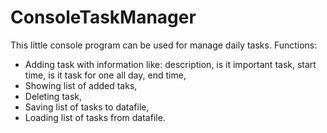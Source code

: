 # ConsoleTaskManager

This little console program can be used for manage daily tasks. 
Functions:
- Adding task with information like: description, is it important task, start time, is it task for one all day, end time, 
- Showing list of added taks,
- Deleting task,
- Saving list of tasks to datafile,
- Loading list of tasks from datafile.
